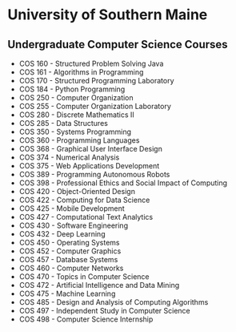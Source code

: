 # University of Southern Maine
## Undergraduate Computer Science Courses


*  COS 160 - Structured Problem Solving Java
*  COS 161 - Algorithms in Programming
*  COS 170 - Structured Programming Laboratory
*  COS 184 - Python Programming
*  COS 250 - Computer Organization
*  COS 255 - Computer Organization Laboratory
*  COS 280 - Discrete Mathematics II
*  COS 285 - Data Structures
*  COS 350 - Systems Programming
*  COS 360 - Programming Languages
*  COS 368 - Graphical User Interface Design
*  COS 374 - Numerical Analysis
*  COS 375 - Web Applications Development
*  COS 389 - Programming Autonomous Robots
*  COS 398 - Professional Ethics and Social Impact of Computing
*  COS 420 - Object-Oriented Design
*  COS 422 - Computing for Data Science
*  COS 425 - Mobile Development
*  COS 427 - Computational Text Analytics
*  COS 430 - Software Engineering
*  COS 432 - Deep Learning
*  COS 450 - Operating Systems
*  COS 452 - Computer Graphics
*  COS 457 - Database Systems
*  COS 460 - Computer Networks
*  COS 470 - Topics in Computer Science
*  COS 472 - Artificial Intelligence and Data Mining
*  COS 475 - Machine Learning
*  COS 485 - Design and Analysis of Computing Algorithms
*  COS 497 - Independent Study in Computer Science
*  COS 498 - Computer Science Internship
